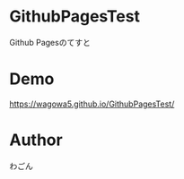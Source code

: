 # GithubPagesTest
Github Pagesのてすと

# Demo
https://wagowa5.github.io/GithubPagesTest/

# Author
わごん
